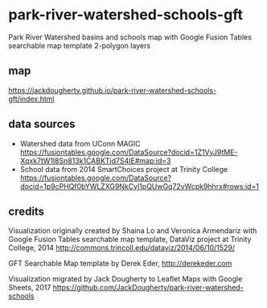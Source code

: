 # park-river-watershed-schools-gft
Park River Watershed basins and schools map with Google Fusion Tables searchable map template 2-polygon layers

## map
https://jackdougherty.github.io/park-river-watershed-schools-gft/index.html

## data sources
- Watershed data from UConn MAGIC
 https://fusiontables.google.com/DataSource?docid=1Z1VyJ9tME-Xqxk7tW1l8Sn813k1CABKTjd7S4IE#map:id=3
- School data from 2014 SmartChoices project at Trinity College https://fusiontables.google.com/DataSource?docid=1p9cPHQf0bYWLZXG9NkCyl1pQUwGq72vWcpk9hhrx#rows:id=1

## credits

Visualization originally created by Shaina Lo and Veronica Armendariz with Google Fusion Tables searchable map template, DataViz project at Trinity College, 2014
http://commons.trincoll.edu/dataviz/2014/06/10/1529/

GFT Searchable Map template by Derek Eder, http://derekeder.com

Visualization migrated by Jack Dougherty to Leaflet Maps with Google Sheets, 2017
https://github.com/JackDougherty/park-river-watershed-schools
